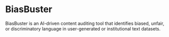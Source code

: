 # BiasBuster
BiasBuster is an AI-driven content auditing tool that identifies biased, unfair, or discriminatory language in user-generated or institutional text datasets.
